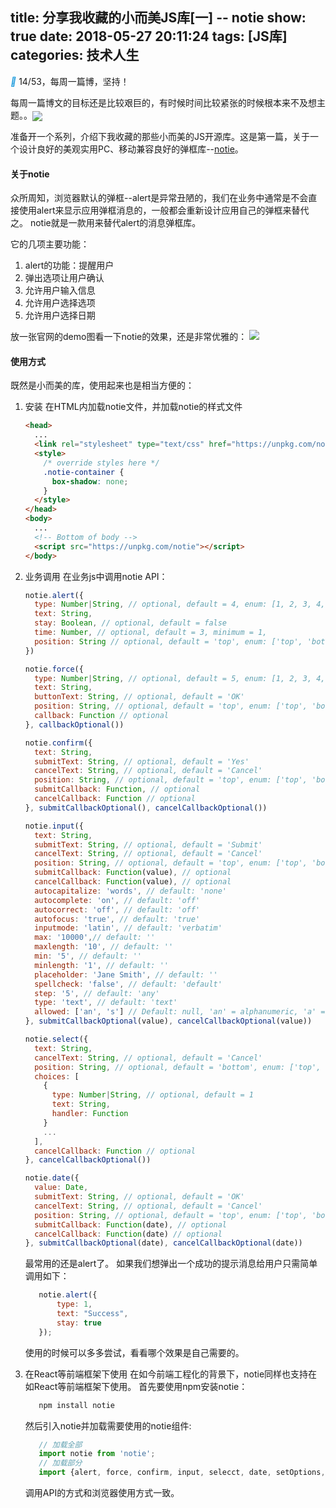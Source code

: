 title: 分享我收藏的小而美JS库[一] -- notie
show: true
date: 2018-05-27 20:11:24
tags: [JS库]
categories: 技术人生
---
<i class="iconfont" style="color: #1296db">&#xe65d;</i>  14/53，每周一篇博，坚持！

每周一篇博文的目标还是比较艰巨的，有时候时间比较紧张的时候根本来不及想主题。。<img class="emoji" src="https://emojipedia-us.s3.amazonaws.com/thumbs/320/apple/129/face-with-tears-of-joy_1f602.png" align="absmiddle">

准备开一个系列，介绍下我收藏的那些小而美的JS开源库。这是第一篇，关于一个设计良好的美观实用PC、移动兼容良好的弹框库--[notie](https://github.com/jaredreich/notie)。

#### 关于notie
众所周知，浏览器默认的弹框--alert是异常丑陋的，我们在业务中通常是不会直接使用alert来显示应用弹框消息的，一般都会重新设计应用自己的弹框来替代之。
notie就是一款用来替代alert的消息弹框库。

<!--more-->

它的几项主要功能：
1. alert的功能：提醒用户
2. 弹出选项让用户确认
3. 允许用户输入信息
4. 允许用户选择选项
5. 允许用户选择日期

放一张官网的demo图看一下notie的效果，还是非常优雅的：
 ![](https://github.com/jaredreich/notie/blob/master/demo.gif?raw=true)
 
#### 使用方式
既然是小而美的库，使用起来也是相当方便的：
1. 安装
    在HTML内加载notie文件，并加载notie的样式文件
    ```html
    <head>
      ...
      <link rel="stylesheet" type="text/css" href="https://unpkg.com/notie/dist/notie.min.css">
      <style>
        /* override styles here */
        .notie-container {
          box-shadow: none;
        }
      </style>
    </head>
    <body>
      ...
      <!-- Bottom of body -->
      <script src="https://unpkg.com/notie"></script>
    </body>
    ```

2. 业务调用 
    在业务js中调用notie API：
    ```js
    notie.alert({
      type: Number|String, // optional, default = 4, enum: [1, 2, 3, 4, 5, 'success', 'warning', 'error', 'info', 'neutral']
      text: String,
      stay: Boolean, // optional, default = false
      time: Number, // optional, default = 3, minimum = 1,
      position: String // optional, default = 'top', enum: ['top', 'bottom']
    })
    
    notie.force({
      type: Number|String, // optional, default = 5, enum: [1, 2, 3, 4, 5, 'success', 'warning', 'error', 'info', 'neutral']
      text: String,
      buttonText: String, // optional, default = 'OK'
      position: String, // optional, default = 'top', enum: ['top', 'bottom']
      callback: Function // optional
    }, callbackOptional())
    
    notie.confirm({
      text: String,
      submitText: String, // optional, default = 'Yes'
      cancelText: String, // optional, default = 'Cancel'
      position: String, // optional, default = 'top', enum: ['top', 'bottom']
      submitCallback: Function, // optional
      cancelCallback: Function // optional
    }, submitCallbackOptional(), cancelCallbackOptional())
    
    notie.input({
      text: String,
      submitText: String, // optional, default = 'Submit'
      cancelText: String, // optional, default = 'Cancel'
      position: String, // optional, default = 'top', enum: ['top', 'bottom']
      submitCallback: Function(value), // optional
      cancelCallback: Function(value), // optional
      autocapitalize: 'words', // default: 'none'
      autocomplete: 'on', // default: 'off'
      autocorrect: 'off', // default: 'off'
      autofocus: 'true', // default: 'true'
      inputmode: 'latin', // default: 'verbatim'
      max: '10000',// default: ''
      maxlength: '10', // default: ''
      min: '5', // default: ''
      minlength: '1', // default: ''
      placeholder: 'Jane Smith', // default: ''
      spellcheck: 'false', // default: 'default'
      step: '5', // default: 'any'
      type: 'text', // default: 'text'
      allowed: ['an', 's'] // Default: null, 'an' = alphanumeric, 'a' = alpha, 'n' = numeric, 's' = spaces allowed. Can be custom RegExp, ex. allowed: new RegExp('[^0-9]', 'g')
    }, submitCallbackOptional(value), cancelCallbackOptional(value))
    
    notie.select({
      text: String,
      cancelText: String, // optional, default = 'Cancel'
      position: String, // optional, default = 'bottom', enum: ['top', 'bottom']
      choices: [
        {
          type: Number|String, // optional, default = 1
          text: String,
          handler: Function
        }
        ...
      ],
      cancelCallback: Function // optional
    }, cancelCallbackOptional())
    
    notie.date({
      value: Date,
      submitText: String, // optional, default = 'OK'
      cancelText: String, // optional, default = 'Cancel'
      position: String, // optional, default = 'top', enum: ['top', 'bottom']
      submitCallback: Function(date), // optional
      cancelCallback: Function(date) // optional
    }, submitCallbackOptional(date), cancelCallbackOptional(date))
    ```
    最常用的还是alert了。
    如果我们想弹出一个成功的提示消息给用户只需简单调用如下：
    ```js
       notie.alert({
           type: 1,
           text: "Success",
           stay: true
       });
    ```
    使用的时候可以多多尝试，看看哪个效果是自己需要的。
    
3. 在React等前端框架下使用
    在如今前端工程化的背景下，notie同样也支持在如React等前端框架下使用。
    首先要使用npm安装notie：
    ```js
       npm install notie
    ```
    然后引入notie并加载需要使用的notie组件:
    ```js
       // 加载全部
       import notie from 'notie';
       // 加载部分
       import {alert, force, confirm, input, selecct, date, setOptions, hideAlerts} from 'notie';
    ```
    调用API的方式和浏览器使用方式一致。